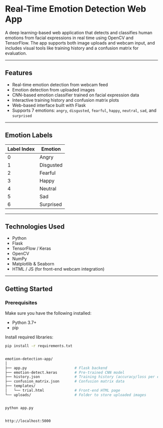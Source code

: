 # Real-Time Emotion Detection Web App

A deep learning-based web application that detects and classifies human emotions from facial expressions in real time using OpenCV and TensorFlow. The app supports both image uploads and webcam input, and includes visual tools like training history and a confusion matrix for evaluation.

---

## Features

- Real-time emotion detection from webcam feed
- Emotion detection from uploaded images
- CNN-based emotion classifier trained on facial expression data
- Interactive training history and confusion matrix plots
- Web-based interface built with Flask
- Supports 7 emotions: `angry`, `disgusted`, `fearful`, `happy`, `neutral`, `sad`, and `surprised`

---

## Emotion Labels

| Label Index | Emotion     |
|-------------|-------------|
| 0           | Angry       |
| 1           | Disgusted   |
| 2           | Fearful     |
| 3           | Happy       |
| 4           | Neutral     |
| 5           | Sad         |
| 6           | Surprised   |

---

## Technologies Used

- Python
- Flask
- TensorFlow / Keras
- OpenCV
- NumPy
- Matplotlib & Seaborn
- HTML / JS (for front-end webcam integration)

---

## Getting Started

### Prerequisites

Make sure you have the following installed:
- Python 3.7+
- pip

Install required libraries:
```bash
pip install -r requirements.txt


emotion-detection-app/
│
├── app.py                      # Flask backend
├── emotion-detect.keras        # Pre-trained CNN model
├── history.json                # Training history (accuracy/loss per epoch)
├── confusion_matrix.json       # Confusion matrix data
├── templates/
│   └── trial.html              # Front-end HTML page
└── uploads/                    # Folder to store uploaded images


python app.py


http://localhost:5000

